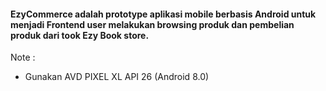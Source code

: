 <H4> EzyCommerce adalah prototype aplikasi mobile berbasis Android untuk menjadi Frontend user melakukan browsing produk dan pembelian produk dari took Ezy Book store. </H4>



Note :
- Gunakan AVD PIXEL XL API 26 (Android 8.0)
